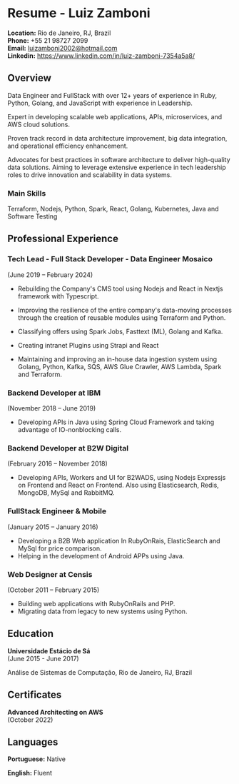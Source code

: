 
Resume - Luiz Zamboni
===

**Location:** Rio de Janeiro, RJ, Brazil \
**Phone:** +55 21 98727 2099 \
**Email:** luizamboni2002@hotmail.com \
**Linkedin:** https://www.linkedin.com/in/luiz-zamboni-7354a5a8/

## Overview

Data Engineer and FullStack with over 12+ years of experience in Ruby, Python, Golang, and JavaScript with experience in Leadership. 

Expert in developing scalable web applications, APIs, microservices, and AWS cloud solutions. 

Proven track record in data architecture improvement, big data integration, and operational efficiency enhancement. 

Advocates for best practices in software architecture to deliver high-quality data solutions. Aiming to leverage extensive experience in tech leadership roles to drive innovation and scalability in data systems.

### Main Skills
Terraform, Nodejs, Python, Spark, React, Golang, Kubernetes, Java and Software Testing

## Professional Experience
### Tech Lead - Full Stack Developer - Data Engineer Mosaico
(June 2019 – February 2024)

- Rebuilding the Company's CMS tool using Nodejs and React in Nextjs framework with Typescript.

- Improving the resilience of the entire company's data-moving processes through the creation of reusable modules using Terraform and Python. 

- Classifying offers using Spark Jobs, Fasttext (ML), Golang and Kafka.

- Creating intranet Plugins using Strapi and React

- Maintaining and improving an in-house data ingestion system using Golang, Python, Kafka, SQS, AWS Glue Crawler, AWS Lambda, Spark and Terraform.


### Backend Developer at IBM
(November 2018 – June 2019)

- Developing APIs in Java using Spring Cloud Framework and taking advantage of IO-nonblocking calls.
        
### Backend Developer at B2W Digital
(February 2016 – November 2018)
  
- Developing APIs, Workers and UI for B2WADS, using Nodejs Expressjs on Frontend and React on Frontend. Also using Elasticsearch, Redis, MongoDB, MySql and RabbitMQ.

  
### FullStack Engineer & Mobile
(January 2015 – January 2016)
- Developing a B2B Web application In RubyOnRais, ElasticSearch and MySql for price comparison.
- Helping in the development of Android APPs using Java.

### Web Designer at Censis
(October 2011 – February 2015)

- Building web applications with RubyOnRails and PHP.
- Migrating data from legacy to new systems using Python.


## Education
**Universidade Estácio de Sá** \
(June 2015 - June 2017)

Análise de Sistemas de Computação, Rio de Janeiro, RJ, Brazil 

## Certificates
**Advanced Architecting on AWS**\
(October 2022)


## Languages

**Portuguese:** Native 

**English:** Fluent